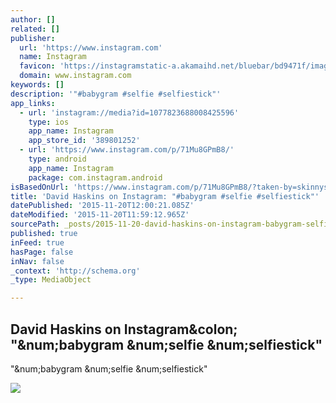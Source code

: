 ```yaml
---
author: []
related: []
publisher:
  url: 'https://www.instagram.com'
  name: Instagram
  favicon: 'https://instagramstatic-a.akamaihd.net/bluebar/bd9471f/images/ico/favicon.ico'
  domain: www.instagram.com
keywords: []
description: '"#babygram #selfie #selfiestick"'
app_links:
  - url: 'instagram://media?id=1077823688008425596'
    type: ios
    app_name: Instagram
    app_store_id: '389801252'
  - url: 'https://www.instagram.com/p/71Mu8GPmB8/'
    type: android
    app_name: Instagram
    package: com.instagram.android
isBasedOnUrl: 'https://www.instagram.com/p/71Mu8GPmB8/?taken-by=skinnysc'
title: 'David Haskins on Instagram: "#babygram #selfie #selfiestick"'
datePublished: '2015-11-20T12:00:21.085Z'
dateModified: '2015-11-20T11:59:12.965Z'
sourcePath: _posts/2015-11-20-david-haskins-on-instagram-babygram-selfie-selfiestick.md
published: true
inFeed: true
hasPage: false
inNav: false
_context: 'http://schema.org'
_type: MediaObject

---
```

<article style=""><h1>David Haskins on Instagram&amp;colon; "&amp;num;babygram &amp;num;selfie &amp;num;selfiestick"</h1><p>"&amp;num;babygram &amp;num;selfie &amp;num;selfiestick"</p><img src="https://scontent.cdninstagram.com/hphotos-xpt1/t51.2885-15/e15/11856599_551823374979928_1478750446_n.jpg" /></article>